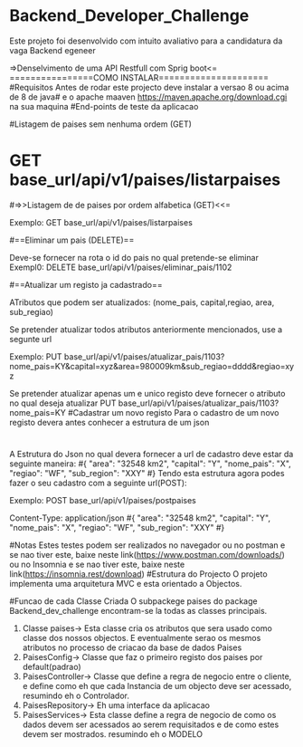 # Backend_Developer_Challenge
Este projeto foi desenvolvido com intuito avaliativo para a candidatura da vaga Backend egeneer

=>Denselvimento de uma API Restfull com Sprig boot<=
================COMO INSTALAR=====================
#Requisitos
Antes de rodar este projecto deve instalar a versao 8 ou acima de 8 de java# e o apache maaven https://maven.apache.org/download.cgi na sua maquina
#End-points de teste da aplicacao

#Listagem de paises sem nenhuma ordem (GET)
# GET base_url/api/v1/paises/listarpaises

#=>>Listagem de de paises por ordem alfabetica (GET)<<=

Exemplo: GET base_url/api/v1/paises/listarpaises

#==Eliminar um pais (DELETE)==

Deve-se fornecer na rota o id do pais no qual pretende-se eliminar
Exempl0: DELETE base_url/api/v1/paises/eliminar_pais/1102

#==Atualizar um registo ja cadastrado==

ATributos que podem ser atualizados: (nome_pais,  capital,regiao, area, sub_regiao)

Se pretender atualizar todos atributos anteriormente mencionados, use a segunte url

Exemplo: PUT base_url/api/v1/paises/atualizar_pais/1103?nome_pais=KY&capital=xyz&area=980009km&sub_regiao=dddd&regiao=xyz

Se pretender atualizar apenas um e unico registo deve fornecer o atributo no qual deseja atualizar
PUT base_url/api/v1/paises/atualizar_pais/1103?nome_pais=KY
#Cadastrar um novo registo
Para o cadastro de um novo registo devera antes conhecer a estrutura de um json
#
A Estrutura do Json no qual devera fornecer a url de cadastro deve estar da seguinte maneira:
#{
    "area": "32548 km2",
    "capital": "Y",
    "nome_pais": "X",
    "regiao": "WF",
    "sub_region": "XXY"
#}
Tendo esta estrutura agora podes fazer o seu cadastro com a seguinte url(POST):

Exemplo: POST base_url/api/v1/paises/postpaises

Content-Type: application/json
#{
    "area": "32548 km2",
    "capital": "Y",
    "nome_pais": "X",
    "regiao": "WF",
    "sub_region": "XXY"
#}

#Notas
Estes testes podem ser realizados no navegador ou no postman e se nao tiver este, baixe neste link(https://www.postman.com/downloads/) ou no Insomnia e se nao tiver este, baixe neste link(https://insomnia.rest/download)
#Estrutura do Projecto
O projeto implementa uma arquitetura MVC e esta orientado a Objectos.

#Funcao de cada Classe Criada
O subpackege paises do package Backend_dev_challenge encontram-se la todas as classes principais.
1. Classe paises-> Esta classe cria os atributos que sera usado como classe dos nossos objectos. E eventualmente serao os mesmos atributos no processo de criacao da base de dados Paises
2. PaisesConfig-> Classe que faz o primeiro registo dos paises por default(padrao)
3. PaisesController-> Classe que define a regra de negocio entre o cliente, e define como eh que cada Instancia de um objecto deve ser acessado, resumindo eh o Controlador.
4. PaisesRepository-> Eh uma interface da aplicacao
5. PaisesServices-> Esta classe define a regra de negocio de como os dados devem ser acessados ao serem requisitados e de como estes devem ser mostrados. resumindo eh o MODELO



